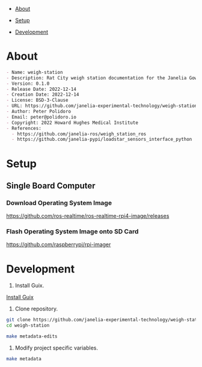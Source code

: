 - [About](#orgd844015)
- [Setup](#org18b487e)
- [Development](#orgbdf2ca1)

    <!-- This file is generated automatically from .metadata.org -->
    <!-- File edits may be overwritten! -->


<a id="orgd844015"></a>

# About

```markdown
- Name: weigh-station
- Description: Rat City weigh station documentation for the Janelia Gowan Lab.
- Version: 0.1.0
- Release Date: 2022-12-14
- Creation Date: 2022-12-14
- License: BSD-3-Clause
- URL: https://github.com/janelia-experimental-technology/weigh-station
- Author: Peter Polidoro
- Email: peter@polidoro.io
- Copyright: 2022 Howard Hughes Medical Institute
- References:
  - https://github.com/janelia-ros/weigh_station_ros
  - https://github.com/janelia-pypi/loadstar_sensors_interface_python
```


<a id="org18b487e"></a>

# Setup


## Single Board Computer


### Download Operating System Image

<https://github.com/ros-realtime/ros-realtime-rpi4-image/releases>


### Flash Operating System Image onto SD Card

<https://github.com/raspberrypi/rpi-imager>


<a id="orgbdf2ca1"></a>

# Development

1.  Install Guix.

[Install Guix](https://guix.gnu.org/manual/en/html_node/Binary-Installation.html)

1.  Clone repository.

```sh
git clone https://github.com/janelia-experimental-technology/weigh-station
cd weigh-station
```

```sh
make metadata-edits
```

1.  Modify project specific variables.

```sh
make metadata
```